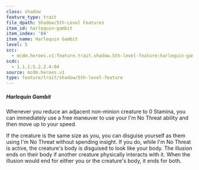 ```yaml
---
class: shadow
feature_type: trait
file_dpath: Shadow/5th-Level Features
item_id: harlequin-gambit
item_index: '04'
item_name: Harlequin Gambit
level: 5
scc:
  - mcdm.heroes.v1:feature.trait.shadow.5th-level-feature:harlequin-gambit
scdc:
  - 1.1.1:5.2.2.4:04
source: mcdm.heroes.v1
type: feature/trait/shadow/5th-level-feature
---
```


##### Harlequin Gambit

Whenever you reduce an adjacent non-minion creature to 0 Stamina, you can immediately use a free maneuver to use your I'm No Threat ability and then move up to your speed.

If the creature is the same size as you, you can disguise yourself as them using I'm No Threat without spending insight. If you do, while I'm No Threat is active, the creature's body is disguised to look like your body. The illusion ends on their body if another creature physically interacts with it. When the illusion would end for either you or the creature's body, it ends for both.
